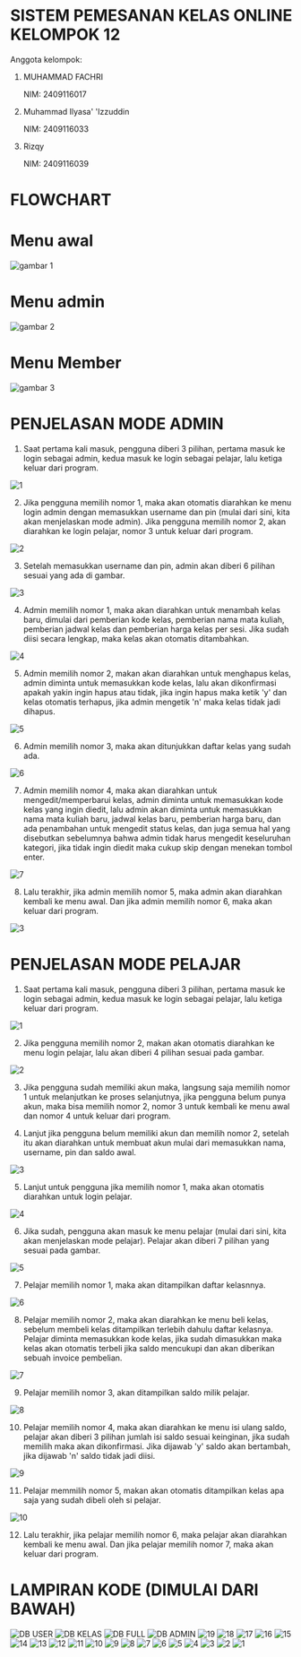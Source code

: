 # SISTEM PEMESANAN KELAS ONLINE KELOMPOK 12

Anggota kelompok:
1. MUHAMMAD FACHRI
   
   NIM: 2409116017

2. Muhammad Ilyasa' 'Izzuddin
   
   NIM: 2409116033

3. Rizqy
   
   NIM: 2409116039

# FLOWCHART
# Menu awal
![gambar 1](https://github.com/user-attachments/assets/44f0a097-0ad7-4c6f-bc65-c8e84d574471)

# Menu admin
![gambar 2](https://github.com/user-attachments/assets/bcb1e935-1a31-424b-b304-c522095d96ad)

# Menu Member
![gambar 3](https://github.com/user-attachments/assets/cb640e5a-43f6-44a1-9fcd-5ac5690a0ba4)


# PENJELASAN MODE ADMIN

1. Saat pertama kali masuk, pengguna diberi 3 pilihan, pertama masuk ke login sebagai admin, kedua masuk ke login sebagai pelajar, lalu ketiga keluar dari program.

![1](https://github.com/user-attachments/assets/c813e76c-8baa-422b-ade9-4d2a32f0dbda)

2. Jika pengguna memilih nomor 1, maka akan otomatis diarahkan ke menu login admin dengan memasukkan username dan pin (mulai dari sini, kita akan menjelaskan mode admin). Jika pengguna memilih nomor 2, akan diarahkan ke login pelajar, nomor 3 untuk keluar dari program.

![2](https://github.com/user-attachments/assets/113dee8c-d9ce-484e-ab1f-28e4e44e6a35)

3. Setelah memasukkan username dan pin, admin akan diberi 6 pilihan sesuai yang ada di gambar.

![3](https://github.com/user-attachments/assets/9f55db70-6807-4208-93b7-490e7384fd6d)

4. Admin memilih nomor 1, maka akan diarahkan untuk menambah kelas baru, dimulai dari pemberian kode kelas, pemberian nama mata kuliah, pemberian jadwal kelas dan pemberian harga kelas per sesi. Jika sudah diisi secara lengkap, maka kelas akan otomatis ditambahkan.

![4](https://github.com/user-attachments/assets/b9a8a3c6-5e51-4735-ae8f-ef5541192ff3)

5. Admin memilih nomor 2, makan akan diarahkan untuk menghapus kelas, admin diminta untuk memasukkan kode kelas, lalu akan dikonfirmasi apakah yakin ingin hapus atau tidak, jika ingin hapus maka ketik 'y' dan kelas otomatis terhapus, jika admin mengetik 'n' maka kelas tidak jadi dihapus.
   
![5](https://github.com/user-attachments/assets/66a86763-7c63-4bc2-9b60-d941766adc63)

6. Admin memilih nomor 3, maka akan ditunjukkan daftar kelas yang sudah ada.

![6](https://github.com/user-attachments/assets/8552650f-ca66-4f79-9b31-205a1d157cf9)

7. Admin memilih nomor 4, maka akan diarahkan untuk mengedit/memperbarui kelas, admin diminta untuk memasukkan kode kelas yang ingin diedit, lalu admin akan diminta untuk memasukkan nama mata kuliah baru, jadwal kelas baru, pemberian harga baru, dan ada penambahan untuk mengedit status kelas, dan juga semua hal yang disebutkan sebelumnya bahwa admin tidak harus mengedit keseluruhan kategori, jika tidak ingin diedit maka cukup skip dengan menekan tombol enter.

![7](https://github.com/user-attachments/assets/c97bfec0-5c47-49d7-a8cb-808871d0dd96)

8. Lalu terakhir, jika admin memilih nomor 5, maka admin akan diarahkan kembali ke menu awal. Dan jika admin memilih nomor 6, maka akan keluar dari program.

![3](https://github.com/user-attachments/assets/ffbb9f69-1af0-4b0c-9ac9-a6541b4adcb8)

# PENJELASAN MODE PELAJAR

1. Saat pertama kali masuk, pengguna diberi 3 pilihan, pertama masuk ke login sebagai admin, kedua masuk ke login sebagai pelajar, lalu ketiga keluar dari program.

![1](https://github.com/user-attachments/assets/6fa59f5b-0087-454a-b4b9-3623ea695d25)

2. Jika pengguna memilih nomor 2, makan akan otomatis diarahkan ke menu login pelajar, lalu akan diberi 4 pilihan sesuai pada gambar.

![2](https://github.com/user-attachments/assets/65ffb6a1-44a8-4351-a094-1217440e88a7)

3. Jika pengguna sudah memiliki akun maka, langsung saja memilih nomor 1 untuk melanjutkan ke proses selanjutnya, jika pengguna belum punya akun, maka bisa memilih nomor 2, nomor 3 untuk kembali ke menu awal dan nomor 4 untuk keluar dari program.

4. Lanjut jika pengguna belum memiliki akun dan memilih nomor 2, setelah itu akan diarahkan untuk membuat akun mulai dari memasukkan nama, username, pin dan saldo awal.

![3](https://github.com/user-attachments/assets/d6ca91ef-6c30-46d2-9b54-f728447af9a7)

5. Lanjut untuk pengguna jika memilih nomor 1, maka akan otomatis diarahkan untuk login pelajar.

![4](https://github.com/user-attachments/assets/916612ac-9feb-4ae6-b53e-178ee820e114)

6. Jika sudah, pengguna akan masuk ke menu pelajar (mulai dari sini, kita akan menjelaskan mode pelajar). Pelajar akan diberi 7 pilihan yang sesuai pada gambar.

![5](https://github.com/user-attachments/assets/e67b0b20-5076-4382-9a75-d407477ea8c2)

7. Pelajar memilih nomor 1, maka akan ditampilkan daftar kelasnnya.

![6](https://github.com/user-attachments/assets/00433c9e-543b-44ed-b7ea-9c1ee2fcce2c)

8. Pelajar memilih nomor 2, maka akan diarahkan ke menu beli kelas, sebelum membeli kelas ditampilkan terlebih dahulu daftar kelasnya. Pelajar diminta memasukkan kode kelas, jika sudah dimasukkan maka kelas akan otomatis terbeli jika saldo mencukupi dan akan diberikan sebuah invoice pembelian. 

![7](https://github.com/user-attachments/assets/23b08b38-8e60-4a6d-b92c-217056fbd203)

9. Pelajar memilih nomor 3, akan ditampilkan saldo milik pelajar.

![8](https://github.com/user-attachments/assets/fe1e5005-7659-4248-8921-dbbe0b8e5b55)

10. Pelajar memilih nomor 4, maka akan diarahkan ke menu isi ulang saldo, pelajar akan diberi 3 pilihan jumlah isi saldo sesuai keinginan, jika sudah memilih maka akan dikonfirmasi. Jika dijawab 'y' saldo akan bertambah, jika dijawab 'n' saldo tidak jadi diisi.

![9](https://github.com/user-attachments/assets/36ffe134-f66a-47a7-a68f-30595de6f5b6)

11. Pelajar memmilih nomor 5, makan akan otomatis ditampilkan kelas apa saja yang sudah dibeli oleh si pelajar.

![10](https://github.com/user-attachments/assets/889fe1ac-4889-4e77-a612-04b3aff752a3)

12. Lalu terakhir, jika pelajar memilih nomor 6, maka pelajar akan diarahkan kembali ke menu awal. Dan jika pelajar memilih nomor 7, maka akan keluar dari program.

# LAMPIRAN KODE (DIMULAI DARI BAWAH)
![DB USER](https://github.com/user-attachments/assets/3206819c-c1de-4bce-9533-cf5e52350bc4)
![DB KELAS](https://github.com/user-attachments/assets/ccc7fb0b-151a-4bdb-8fa5-e6e1d85e76c2)
![DB FULL](https://github.com/user-attachments/assets/560076f1-cc93-4bb4-a3aa-225e168328b2)
![DB ADMIN](https://github.com/user-attachments/assets/13f8166b-a0d1-4f1a-9cd4-ec71bd91810c)
![19](https://github.com/user-attachments/assets/48b2ea9e-c091-41d2-ae2a-e850a3e54a2a)
![18](https://github.com/user-attachments/assets/c8e7296b-8b30-4068-acda-37ddbfb5547f)
![17](https://github.com/user-attachments/assets/7ea389ae-5a05-4f17-85de-76d1380aea0d)
![16](https://github.com/user-attachments/assets/b4e823a9-173b-4d61-add2-915abf743056)
![15](https://github.com/user-attachments/assets/cf769026-f63c-42c2-8ea6-28f129a1306e)
![14](https://github.com/user-attachments/assets/e1bf4631-1f32-4bea-8d4c-eb697740e1b4)
![13](https://github.com/user-attachments/assets/baf9b5f8-357f-4320-ac8f-7ce5445ef227)
![12](https://github.com/user-attachments/assets/c35515af-b02a-40f6-8c0d-7be72198a01a)
![11](https://github.com/user-attachments/assets/9530ba4a-03cb-496f-8bd5-42f4f137268b)
![10](https://github.com/user-attachments/assets/e5120563-c89c-4b60-95d5-33ea75c5802f)
![9](https://github.com/user-attachments/assets/b6b711f8-293b-47c2-95ed-5842279c44bd)
![8](https://github.com/user-attachments/assets/d66cabfe-c0b2-4104-b8de-73d4c5494692)
![7](https://github.com/user-attachments/assets/f8461ff4-fe13-430a-bdfd-50d12c758205)
![6](https://github.com/user-attachments/assets/901e3977-4ce3-43c5-981d-846caad02fc2)
![5](https://github.com/user-attachments/assets/ddb06555-5db9-4fdf-9417-58f76169c6b3)
![4](https://github.com/user-attachments/assets/6dc3d759-2d2b-4c70-b3b3-628321e5acbe)
![3](https://github.com/user-attachments/assets/93216d3b-729d-426e-b1cf-1b3e172df1ee)
![2](https://github.com/user-attachments/assets/6a16be6b-9a57-4d41-9967-4251c91ad7b2)
![1](https://github.com/user-attachments/assets/4cdbc9b4-f2ef-4599-8bb1-607426751a65)


   



   

   
